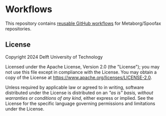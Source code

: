 # Workflows
This repository contains [reusable GitHub workflows](https://docs.github.com/en/actions/using-workflows/reusing-workflows) for Metaborg/Spoofax repositories.



## License
Copyright 2024 Delft University of Technology

Licensed under the Apache License, Version 2.0 (the "License"); you may not use this file except in compliance with the License. You may obtain a copy of the License at <https://www.apache.org/licenses/LICENSE-2.0>.

Unless required by applicable law or agreed to in writing, software distributed under the License is distributed on an _"as is" basis, without warranties or conditions of any kind_, either express or implied. See the License for the specific language governing permissions and limitations under the License.
